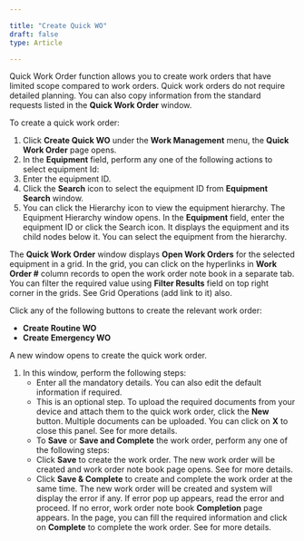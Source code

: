 ```yaml
---  

title: "Create Quick WO"  
draft: false 
type: Article

---
```


Quick Work Order function allows you to create work orders that have limited
scope compared to work orders. Quick work orders do not require detailed
planning. You can also copy information from the standard requests listed in
the **Quick Work Order** window.

To create a quick work order:

  1. Click **Create Quick WO** under the **Work Management** menu, the **Quick Work Order** page opens.
  2. In the **Equipment** field, perform any one of the following actions to select equipment Id:
  3. Enter the equipment ID.
  4. Click the **Search** icon to select the equipment ID from **Equipment Search** window. 
  5. You can click the Hierarchy icon to view the equipment hierarchy. The Equipment Hierarchy window opens. In the **Equipment** field, enter the equipment ID or click the Search icon. It displays the equipment and its child nodes below it. You can select the equipment from the hierarchy.

The **Quick Work Order** window displays **Open Work Orders** for the selected
equipment in a grid. In the grid, you can click on the hyperlinks in **Work
Order #** column records to open the work order note book in a separate tab.
You can filter the required value using **Filter Results** field on top right
corner in the grids. See Grid Operations (add link to it) also.

Click any of the following buttons to create the relevant work order:

  * **Create Routine WO**
  * **Create Emergency WO**

A new window opens to create the quick work order.

  1. In this window, perform the following steps:
     * Enter all the mandatory details. You can also edit the default information if required.
     * This is an optional step. To upload the required documents from your device and attach them to the quick work order, click the **New** button. Multiple documents can be uploaded. You can click on **X** to close this panel. See for more details.
     * To **Save** or **Save and Complete** the work order, perform any one of the following steps:
     * Click **Save** to create the work order. The new work order will be created and work order note book page opens. See for more details.
     * Click **Save & Complete** to create and complete the work order at the same time. The new work order will be created and system will display the error if any. If error pop up appears, read the error and proceed. If no error, work order note book **Completion** page appears. In the page, you can fill the required information and click on **Complete** to complete the work order. See for more details.

